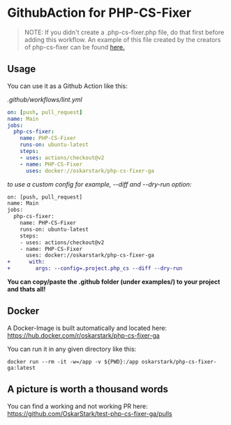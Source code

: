 # GithubAction for PHP-CS-Fixer

> NOTE: If you didn't create a .php-cs-fixer.php file, do that first before adding this workflow. An example of this file created by the creators of php-cs-fixer can be found [here.](https://github.com/FriendsOfPHP/PHP-CS-Fixer/blob/master/.php-cs-fixer.dist.php)

## Usage

You can use it as a Github Action like this:

_.github/workflows/lint.yml_
```yaml
on: [push, pull_request]
name: Main
jobs:
  php-cs-fixer:
    name: PHP-CS-Fixer
    runs-on: ubuntu-latest
    steps:
    - uses: actions/checkout@v2
    - name: PHP-CS-Fixer
      uses: docker://oskarstark/php-cs-fixer-ga
```

_to use a custom config for example, --diff and --dry-run option:_
```diff
on: [push, pull_request]
name: Main
jobs:
  php-cs-fixer:
    name: PHP-CS-Fixer
    runs-on: ubuntu-latest
    steps:
    - uses: actions/checkout@v2
    - name: PHP-CS-Fixer
      uses: docker://oskarstark/php-cs-fixer-ga
+      with:
+        args: --config=.project.php_cs --diff --dry-run
```

**You can copy/paste the .github folder (under examples/) to your project and thats all!**

## Docker

A Docker-Image is built automatically and located here:
https://hub.docker.com/r/oskarstark/php-cs-fixer-ga

You can run it in any given directory like this:

`docker run --rm -it -w=/app -v ${PWD}:/app oskarstark/php-cs-fixer-ga:latest`

## A picture is worth a thousand words

You can find a working and not working PR here:
https://github.com/OskarStark/test-php-cs-fixer-ga/pulls
